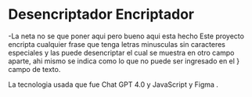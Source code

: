  <h1>Desencriptador Encriptador  </h1>
 -La neta no se que poner aqui pero bueno aqui esta hecho
 Este proyecto encripta cualquier frase que tenga letras minusculas sin 
 caracteres especiales y las puede desencriptar el cual se muestra en otro
 campo aparte, ahi mismo se indica como lo que no puede ser ingresado en el }
 campo de texto.

 La tecnologia usada que fue Chat GPT 4.0 y JavaScript y Figma .
